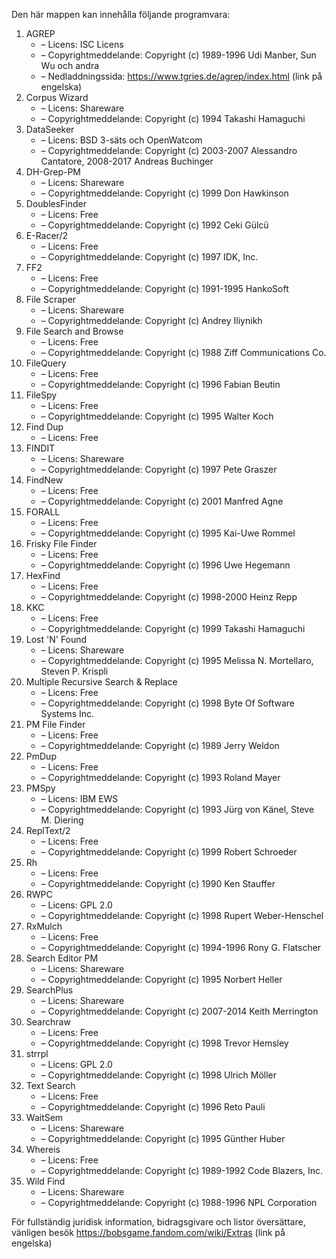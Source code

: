 ﻿Den här mappen kan innehålla följande programvara:

1. AGREP
   - – Licens: ISC Licens
   - – Copyrightmeddelande: Copyright (c) 1989-1996 Udi Manber, Sun Wu och andra
   - – Nedladdningssida: https://www.tgries.de/agrep/index.html (link på engelska)
2. Corpus Wizard
   - – Licens: Shareware
   - – Copyrightmeddelande: Copyright (c) 1994 Takashi Hamaguchi
3. DataSeeker
   - – Licens: BSD 3-säts och OpenWatcom
   - – Copyrightmeddelande: Copyright (c) 2003-2007 Alessandro Cantatore, 2008-2017 Andreas Buchinger
4. DH-Grep-PM
   - – Licens: Shareware
   - – Copyrightmeddelande: Copyright (c) 1999 Don Hawkinson
5. DoublesFinder
   - – Licens: Free
   - – Copyrightmeddelande: Copyright (c) 1992 Ceki Gülcü
6. E-Racer/2
   - – Licens: Free
   - – Copyrightmeddelande: Copyright (c) 1997 IDK, Inc.
7. FF2
   - – Licens: Free
   - – Copyrightmeddelande: Copyright (c) 1991-1995 HankoSoft
8. File Scraper
   - – Licens: Shareware
   - – Copyrightmeddelande: Copyright (c) Andrey Iliynikh
9. File Search and Browse
   - – Licens: Free
   - – Copyrightmeddelande: Copyright (c) 1988 Ziff Communications Co.
10. FileQuery
    - – Licens: Free
    - – Copyrightmeddelande: Copyright (c) 1996 Fabian Beutin
11. FileSpy
    - – Licens: Free
    - – Copyrightmeddelande: Copyright (c) 1995 Walter Koch
12. Find Dup
    - – Licens: Free
13. FINDIT
    - – Licens: Shareware
    - – Copyrightmeddelande: Copyright (c) 1997 Pete Graszer
14. FindNew
    - – Licens: Free
    - – Copyrightmeddelande: Copyright (c) 2001 Manfred Agne
15. FORALL
    - – Licens: Free
    - – Copyrightmeddelande: Copyright (c) 1995 Kai-Uwe Rommel
16. Frisky File Finder
    - – Licens: Free
    - – Copyrightmeddelande: Copyright (c) 1996 Uwe Hegemann
17. HexFind
    - – Licens: Free
    - – Copyrightmeddelande: Copyright (c) 1998-2000 Heinz Repp
18. KKC
    - – Licens: Free
    - – Copyrightmeddelande: Copyright (c) 1999 Takashi Hamaguchi
19. Lost 'N' Found
    - – Licens: Shareware
    - – Copyrightmeddelande: Copyright (c) 1995 Melissa N. Mortellaro, Steven P. Krispli
20. Multiple Recursive Search & Replace
    - – Licens: Free
    - – Copyrightmeddelande: Copyright (c) 1998 Byte Of Software Systems Inc.
21. PM File Finder
    - – Licens: Free
    - – Copyrightmeddelande: Copyright (c) 1989 Jerry Weldon
22. PmDup
    - – Licens: Free
    - – Copyrightmeddelande: Copyright (c) 1993 Roland Mayer
23. PMSpy
    - – Licens: IBM EWS
    - – Copyrightmeddelande: Copyright (c) 1993 Jürg von Känel, Steve M. Diering
24. ReplText/2
    - – Licens: Free
    - – Copyrightmeddelande: Copyright (c) 1999 Robert Schroeder
25. Rh
    - – Licens: Free
    - – Copyrightmeddelande: Copyright (c) 1990 Ken Stauffer
26. RWPC
    - – Licens: GPL 2.0
    - – Copyrightmeddelande: Copyright (c) 1998 Rupert Weber-Henschel
27. RxMulch
    - – Licens: Free
    - – Copyrightmeddelande: Copyright (c) 1994-1996 Rony G. Flatscher
28. Search Editor PM
    - – Licens: Shareware
    - – Copyrightmeddelande: Copyright (c) 1995 Norbert Heller
29. SearchPlus
    - – Licens: Shareware
    - – Copyrightmeddelande: Copyright (c) 2007-2014 Keith Merrington
30. Searchraw
    - – Licens: Free
    - – Copyrightmeddelande: Copyright (c) 1998 Trevor Hemsley
31. strrpl
    - – Licens: GPL 2.0
    - – Copyrightmeddelande: Copyright (c) 1998 Ulrich Möller
32. Text Search
    - – Licens: Free
    - – Copyrightmeddelande: Copyright (c) 1996 Reto Pauli
33. WaitSem
    - – Licens: Shareware
    - – Copyrightmeddelande: Copyright (c) 1995 Günther Huber
34. Whereis
    - – Licens: Free
    - – Copyrightmeddelande: Copyright (c) 1989-1992 Code Blazers, Inc.
35. Wild Find
    - – Licens: Shareware
    - – Copyrightmeddelande: Copyright (c) 1988-1996 NPL Corporation

För fullständig juridisk information, bidragsgivare och listor översättare, vänligen besök https://bobsgame.fandom.com/wiki/Extras (link på engelska)
